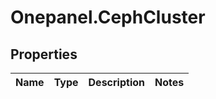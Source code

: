 # Onepanel.CephCluster

## Properties
Name | Type | Description | Notes
------------ | ------------- | ------------- | -------------


